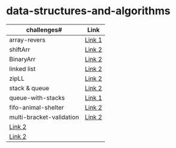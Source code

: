 # data-structures-and-algorithms

challenges#     |  Link
----------------|--------
 array-revers   | [Link 1](https://github.com/401-advanced-javascript-raghadanees/data-structures-and-algorithms/tree/array-reverse)
 shiftArr       | [Link 2](https://github.com/401-advanced-javascript-raghadanees/data-structures-and-algorithms/tree/array-shift)
 BinaryArr      | [Link 2](https://github.com/401-advanced-javascript-raghadanees/data-structures-and-algorithms/pull/3)
 linked list    | [Link 2](https://github.com/401-advanced-javascript-raghadanees/data-structures-and-algorithms/tree/master/challenges/linkedList)
 zipLL          | [Link 2](https://github.com/401-advanced-javascript-raghadanees/data-structures-and-algorithms/tree/master/challenges/llZip)
 stack & queue  | [Link 2](https://github.com/401-advanced-javascript-raghadanees/data-structures-and-algorithms/tree/master/challenges/stacksAndQueues)
 queue-with-stacks  | [Link 1](https://github.com/401-advanced-javascript-raghadanees/data-structures-and-algorithms/tree/queue-with-stacks)
 fifo-animal-shelter | [Link 2](https://github.com/401-advanced-javascript-raghadanees/data-structures-and-algorithms/tree/fifo-animal-shelter)
 multi-bracket-validation | [Link 2](https://github.com/401-advanced-javascript-raghadanees/data-structures-and-algorithms/tree/multi-bracket-validation)
 | [Link 2](https://github.com/401-advanced-javascript-raghadanees/data-structures-and-algorithms/tree/master/challenges/linkedList)
 | [Link 2](https://github.com/401-advanced-javascript-raghadanees/data-structures-and-algorithms/tree/master/challenges/llZip)



 
